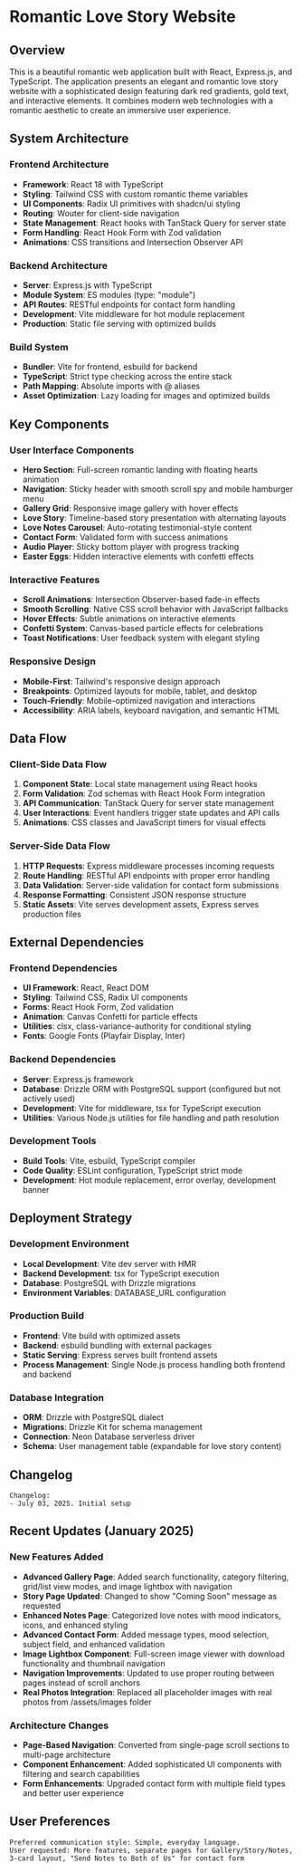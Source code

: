 # Romantic Love Story Website

## Overview

This is a beautiful romantic web application built with React, Express.js, and TypeScript. The application presents an elegant and romantic love story website with a sophisticated design featuring dark red gradients, gold text, and interactive elements. It combines modern web technologies with a romantic aesthetic to create an immersive user experience.

## System Architecture

### Frontend Architecture
- **Framework**: React 18 with TypeScript
- **Styling**: Tailwind CSS with custom romantic theme variables
- **UI Components**: Radix UI primitives with shadcn/ui styling
- **Routing**: Wouter for client-side navigation
- **State Management**: React hooks with TanStack Query for server state
- **Form Handling**: React Hook Form with Zod validation
- **Animations**: CSS transitions and Intersection Observer API

### Backend Architecture
- **Server**: Express.js with TypeScript
- **Module System**: ES modules (type: "module")
- **API Routes**: RESTful endpoints for contact form handling
- **Development**: Vite middleware for hot module replacement
- **Production**: Static file serving with optimized builds

### Build System
- **Bundler**: Vite for frontend, esbuild for backend
- **TypeScript**: Strict type checking across the entire stack
- **Path Mapping**: Absolute imports with @ aliases
- **Asset Optimization**: Lazy loading for images and optimized builds

## Key Components

### User Interface Components
- **Hero Section**: Full-screen romantic landing with floating hearts animation
- **Navigation**: Sticky header with smooth scroll spy and mobile hamburger menu
- **Gallery Grid**: Responsive image gallery with hover effects
- **Love Story**: Timeline-based story presentation with alternating layouts
- **Love Notes Carousel**: Auto-rotating testimonial-style content
- **Contact Form**: Validated form with success animations
- **Audio Player**: Sticky bottom player with progress tracking
- **Easter Eggs**: Hidden interactive elements with confetti effects

### Interactive Features
- **Scroll Animations**: Intersection Observer-based fade-in effects
- **Smooth Scrolling**: Native CSS scroll behavior with JavaScript fallbacks
- **Hover Effects**: Subtle animations on interactive elements
- **Confetti System**: Canvas-based particle effects for celebrations
- **Toast Notifications**: User feedback system with elegant styling

### Responsive Design
- **Mobile-First**: Tailwind's responsive design approach
- **Breakpoints**: Optimized layouts for mobile, tablet, and desktop
- **Touch-Friendly**: Mobile-optimized navigation and interactions
- **Accessibility**: ARIA labels, keyboard navigation, and semantic HTML

## Data Flow

### Client-Side Data Flow
1. **Component State**: Local state management using React hooks
2. **Form Validation**: Zod schemas with React Hook Form integration
3. **API Communication**: TanStack Query for server state management
4. **User Interactions**: Event handlers trigger state updates and API calls
5. **Animations**: CSS classes and JavaScript timers for visual effects

### Server-Side Data Flow
1. **HTTP Requests**: Express middleware processes incoming requests
2. **Route Handling**: RESTful API endpoints with proper error handling
3. **Data Validation**: Server-side validation for contact form submissions
4. **Response Formatting**: Consistent JSON response structure
5. **Static Assets**: Vite serves development assets, Express serves production files

## External Dependencies

### Frontend Dependencies
- **UI Framework**: React, React DOM
- **Styling**: Tailwind CSS, Radix UI components
- **Forms**: React Hook Form, Zod validation
- **Animation**: Canvas Confetti for particle effects
- **Utilities**: clsx, class-variance-authority for conditional styling
- **Fonts**: Google Fonts (Playfair Display, Inter)

### Backend Dependencies
- **Server**: Express.js framework
- **Database**: Drizzle ORM with PostgreSQL support (configured but not actively used)
- **Development**: Vite for middleware, tsx for TypeScript execution
- **Utilities**: Various Node.js utilities for file handling and path resolution

### Development Tools
- **Build Tools**: Vite, esbuild, TypeScript compiler
- **Code Quality**: ESLint configuration, TypeScript strict mode
- **Development**: Hot module replacement, error overlay, development banner

## Deployment Strategy

### Development Environment
- **Local Development**: Vite dev server with HMR
- **Backend Development**: tsx for TypeScript execution
- **Database**: PostgreSQL with Drizzle migrations
- **Environment Variables**: DATABASE_URL configuration

### Production Build
- **Frontend**: Vite build with optimized assets
- **Backend**: esbuild bundling with external packages
- **Static Serving**: Express serves built frontend assets
- **Process Management**: Single Node.js process handling both frontend and backend

### Database Integration
- **ORM**: Drizzle with PostgreSQL dialect
- **Migrations**: Drizzle Kit for schema management
- **Connection**: Neon Database serverless driver
- **Schema**: User management table (expandable for love story content)

## Changelog

```
Changelog:
- July 03, 2025. Initial setup
```

## Recent Updates (January 2025)

### New Features Added
- **Advanced Gallery Page**: Added search functionality, category filtering, grid/list view modes, and image lightbox with navigation
- **Story Page Updated**: Changed to show "Coming Soon" message as requested
- **Enhanced Notes Page**: Categorized love notes with mood indicators, icons, and enhanced styling
- **Advanced Contact Form**: Added message types, mood selection, subject field, and enhanced validation
- **Image Lightbox Component**: Full-screen image viewer with download functionality and thumbnail navigation
- **Navigation Improvements**: Updated to use proper routing between pages instead of scroll anchors
- **Real Photos Integration**: Replaced all placeholder images with real photos from /assets/images folder

### Architecture Changes
- **Page-Based Navigation**: Converted from single-page scroll sections to multi-page architecture
- **Component Enhancement**: Added sophisticated UI components with filtering and search capabilities
- **Form Enhancements**: Upgraded contact form with multiple field types and better user experience

## User Preferences

```
Preferred communication style: Simple, everyday language.
User requested: More features, separate pages for Gallery/Story/Notes, 3-card layout, "Send Notes to Both of Us" for contact form
```